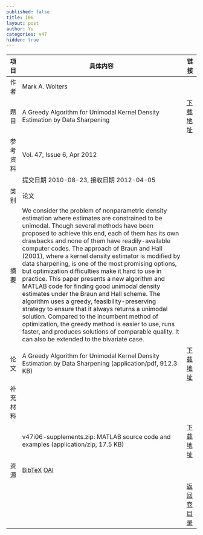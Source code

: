 ```yaml
---
published: false
title: i06
layout: post
author: Yu
categories: v47
hidden: true
---
```


| 项目 | 具体内容 | 链接 |
|---:|---|---|
| 作者 | Mark A. Wolters| |
| 题目 |A Greedy Algorithm for Unimodal Kernel Density Estimation by Data Sharpening | [下载地址](http://www.jstatsoft.org/v47/i06/paper) |
| 参考资料 |Vol. 47, Issue 6, Apr 2012 | |
| | 提交日期 2010-08-23, 接收日期 2012-04-05| | 
| 类别 | 论文| |
| 摘要 | We consider the problem of nonparametric density estimation where estimates are constrained to be unimodal. Though several methods have been proposed to achieve this end, each of them has its own drawbacks and none of them have readily-available computer codes. The approach of Braun and Hall (2001), where a kernel density estimator is modified by data sharpening, is one of the most promising options, but optimization difficulties make it hard to use in practice. This paper presents a new algorithm and MATLAB code for finding good unimodal density estimates under the Braun and Hall scheme. The algorithm uses a greedy, feasibility-preserving strategy to ensure that it always returns a unimodal solution. Compared to the incumbent method of optimization, the greedy method is easier to use, runs faster, and produces solutions of comparable quality. It can also be extended to the bivariate case.| |
| 论文 | A Greedy Algorithm for Unimodal Kernel Density Estimation by Data Sharpening  (application/pdf, 912.3 KB)| [下载地址](http://www.jstatsoft.org/v47/i06/paper) |
| 补充材料 | | |
| |v47i06-supplements.zip: MATLAB source code and examples  (application/zip, 17.5 KB)|  [下载地址](http://www.jstatsoft.org/v47/i06/supp/1) |
| 资源 | [BibTeX](http://www.jstatsoft.org/v47/i06/bibtex) [OAI](http://www.jstatsoft.org/oai?verb=GetRecord&identifier=oai.jstatsoft/v47/i06&prefix=oai_dc)| |
| |  | [返回卷目录]({{site.baseurl}}/volume/v47.html) |